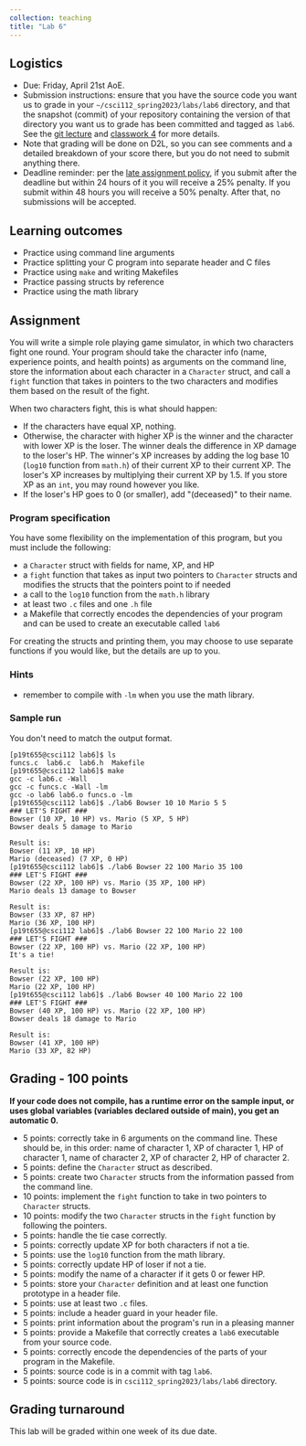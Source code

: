 ```yaml
---
collection: teaching
title: "Lab 6"
---
```


## Logistics
* Due: Friday, April 21st AoE.
* Submission instructions: ensure that you have the source code you want us to
	grade in your `~/csci112_spring2023/labs/lab6`
	directory, and that the snapshot (commit) of your repository containing the version of that directory you want us to grade has been committed and
	tagged as `lab6`. See the [git lecture](https://lgw2.github.io/teaching/csci112-spring-2023/lectures/lecture2) and [classwork 4](https://lgw2.github.io/teaching/csci112-spring-2023/classwork/classwork4) for more
	details.
* Note that grading will be done on D2L, so you can see comments and a
	 detailed breakdown of your score there, but you do not need to submit
	anything there.
* Deadline reminder: per the [late assignment policy](https://lgw2.github.io/teaching/csci112-spring-2023/syllabus/#late-assignment-policies), if you submit after the deadline but within 24 hours of it you will receive a 25% penalty. If you submit within 48 hours you will receive a 50% penalty. After that, no submissions will be accepted.

## Learning outcomes
* Practice using command line arguments
* Practice splitting your C program into separate header and C files
* Practice using `make` and writing Makefiles
* Practice passing structs by reference
* Practice using the math library

## Assignment

You will write a simple role playing game simulator, in which two characters
fight one round. Your program should take the character info (name, experience
points, and health points) as arguments on the command line, store the
information about each character in a `Character` struct, and call a `fight`
function that takes in pointers to the two characters and modifies them based
on the result of the fight.

When two characters fight, this is what should happen:
* If the characters have equal XP, nothing.
* Otherwise, the character with higher XP is the winner and the character with
	lower XP is the loser. The winner deals the difference in XP damage to the
	loser's HP. The winner's XP increases by adding the log base 10 (`log10`
	function from `math.h`) of their current XP to their current XP.
	The loser's XP increases by multiplying their current XP by 1.5. If
	you store XP as an `int`, you may round however you like.
* If the loser's HP goes to 0 (or smaller), add "(deceased)" to their name.

### Program specification

You have some flexibility on the implementation of this program, but you must
include the following:
* a `Character` struct with fields for name, XP, and HP
* a `fight` function that takes as input two pointers to `Character` structs
	and modifies the structs that the pointers point to if needed
* a call to the `log10` function from the `math.h` library
* at least two `.c` files and one `.h` file
* a Makefile that correctly encodes the dependencies of your program and can be
	used to create an executable called `lab6`

For creating the structs and printing them, you may choose to use separate
functions if you would like, but the details are up to you.

### Hints
* remember to compile with `-lm` when you use the math library.

### Sample run

You don't need to match the output format.

```
[p19t655@csci112 lab6]$ ls
funcs.c  lab6.c  lab6.h  Makefile
[p19t655@csci112 lab6]$ make
gcc -c lab6.c -Wall
gcc -c funcs.c -Wall -lm
gcc -o lab6 lab6.o funcs.o -lm
[p19t655@csci112 lab6]$ ./lab6 Bowser 10 10 Mario 5 5
### LET'S FIGHT ###
Bowser (10 XP, 10 HP) vs. Mario (5 XP, 5 HP)
Bowser deals 5 damage to Mario

Result is:
Bowser (11 XP, 10 HP)
Mario (deceased) (7 XP, 0 HP)
[p19t655@csci112 lab6]$ ./lab6 Bowser 22 100 Mario 35 100
### LET'S FIGHT ###
Bowser (22 XP, 100 HP) vs. Mario (35 XP, 100 HP)
Mario deals 13 damage to Bowser

Result is:
Bowser (33 XP, 87 HP)
Mario (36 XP, 100 HP)
[p19t655@csci112 lab6]$ ./lab6 Bowser 22 100 Mario 22 100
### LET'S FIGHT ###
Bowser (22 XP, 100 HP) vs. Mario (22 XP, 100 HP)
It's a tie!

Result is:
Bowser (22 XP, 100 HP)
Mario (22 XP, 100 HP)
[p19t655@csci112 lab6]$ ./lab6 Bowser 40 100 Mario 22 100
### LET'S FIGHT ###
Bowser (40 XP, 100 HP) vs. Mario (22 XP, 100 HP)
Bowser deals 18 damage to Mario

Result is:
Bowser (41 XP, 100 HP)
Mario (33 XP, 82 HP)
```

## Grading - 100 points
**If your code does not compile, has a runtime error on the sample input,
or uses global variables (variables declared outside of main), you get an
automatic 0.**
* 5 points: correctly take in 6 arguments on the command line. These should
	be, in this order: name of character 1, XP of character 1, HP of character 1, name of
	character 2, XP of character 2, HP of character 2.
* 5 points: define the `Character` struct as described.
* 5 points: create two `Character` structs from the information passed from
	the command line.
* 10 points: implement the `fight` function to take in two pointers to
	`Character` structs.
* 10 points: modify the two `Character` structs in the `fight` function by
	following the pointers.
* 5 points: handle the tie case correctly.
* 5 points: correctly update XP for both characters if not a tie.
* 5 points: use the `log10` function from the math library.
* 5 points: correctly update HP of loser if not a tie.
* 5 points: modify the name of a character if it gets 0 or fewer HP.
* 5 points: store your `Character` definition and at least one function
	prototype in a header file.
* 5 points: use at least two `.c` files.
* 5 points: include a header guard in your header file.
* 5 points: print information about the program's run in a pleasing manner
* 5 points: provide a Makefile that correctly creates a `lab6` executable from
	your source code.
* 5 points: correctly encode the dependencies of the parts of your program in
	the Makefile.
* 5 points: source code is in a commit with tag `lab6`.
* 5 points: source code is in `csci112_spring2023/labs/lab6` directory.

## Grading turnaround
This lab will be graded within one week of its due date.

